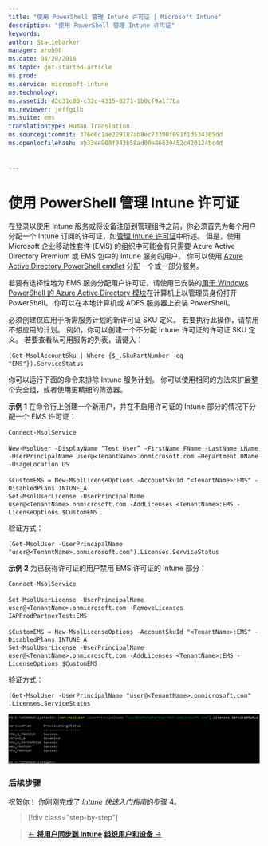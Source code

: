 ```yaml
---
title: "使用 PowerShell 管理 Intune 许可证 | Microsoft Intune"
description: "使用 PowerShell 管理 Intune 许可证"
keywords: 
author: Staciebarker
manager: arob98
ms.date: 04/28/2016
ms.topic: get-started-article
ms.prod: 
ms.service: microsoft-intune
ms.technology: 
ms.assetid: d2d31c80-c32c-4315-8271-1b0cf9a1f78a
ms.reviewer: jeffgilb
ms.suite: ems
translationtype: Human Translation
ms.sourcegitcommit: 376e6c1ae229187ab8ec73390f091f1d534365dd
ms.openlocfilehash: ab33ee908f943b58ad00e86839452c420124bc4d


---
```


# 使用 PowerShell 管理 Intune 许可证
在登录以使用 Intune 服务或将设备注册到管理组件之前，你必须首先为每个用户分配一个 Intune 订阅的许可证，如[管理 Intune 许可证](start-with-a-paid-subscription-to-microsoft-intune-step-4.md)中所述。 但是，使用 Microsoft 企业移动性套件 (EMS) 的组织中可能会有只需要 Azure Active Directory Premium 或 EMS 包中的 Intune 服务的用户。 你可以使用 [Azure Active Directory PowerShell cmdlet](https://msdn.microsoft.com/library/jj151815.aspx) 分配一个或一部分服务。 

若要有选择性地为 EMS 服务分配用户许可证，请使用已安装的[用于 Windows PowerShell 的 Azure Active Directory 模块](https://msdn.microsoft.com/library/jj151815.aspx#bkmk_installmodule)在计算机上以管理员身份打开 PowerShell。 你可以在本地计算机或 ADFS 服务器上安装 PowerShell。

必须创建仅应用于所需服务计划的新许可证 SKU 定义。 若要执行此操作，请禁用不想应用的计划。 例如，你可以创建一个不分配 Intune 许可证的许可证 SKU 定义。 若要查看从可用服务的列表，请键入：
 
    (Get-MsolAccountSku | Where {$_.SkuPartNumber -eq "EMS"}).ServiceStatus 

你可以运行下面的命令来排除 Intune 服务计划。 你可以使用相同的方法来扩展整个安全组，或者使用更精细的筛选器。 

**示例 1** 在命令行上创建一个新用户，并在不启用许可证的 Intune 部分的情况下分配一个 EMS 许可证：

    Connect-MsolService 
        
    New-MsolUser -DisplayName “Test User” -FirstName FName -LastName LName -UserPrincipalName user@<TenantName>.onmicrosoft.com –Department DName -UsageLocation US
    
    $CustomEMS = New-MsolLicenseOptions -AccountSkuId "<TenantName>:EMS" -DisabledPlans INTUNE_A
    Set-MsolUserLicense -UserPrincipalName user@<TenantName>.onmicrosoft.com -AddLicenses <TenantName>:EMS -LicenseOptions $CustomEMS 
    

验证方式：

    (Get-MsolUser -UserPrincipalName "user@<TenantName>.onmicrosoft.com").Licenses.ServiceStatus

**示例 2** 为已获得许可证的用户禁用 EMS 许可证的 Intune 部分：

    Connect-MsolService 
    
    Set-MsolUserLicense -UserPrincipalName user@<TenantName>.onmicrosoft.com -RemoveLicenses IAPProdPartnerTest:EMS
    
    $CustomEMS = New-MsolLicenseOptions -AccountSkuId "<TenantName>:EMS" -DisabledPlans INTUNE_A
    Set-MsolUserLicense -UserPrincipalName user@<TenantName>.onmicrosoft.com -AddLicenses <TenantName>:EMS -LicenseOptions $CustomEMS
 
验证方式：
 
    (Get-MsolUser -UserPrincipalName "user@<TenantName>.onmicrosoft.com" .Licenses.ServiceStatus

![PoSH-AddLic-Verify](./media/posh-addlic-verify.png)

### 后续步骤
祝贺你！ 你刚刚完成了 *Intune 快速入门指南*的步骤 4。
>[!div class="step-by-step"]

>[&larr; **将用户同步到 Intune**](.\start-with-a-paid-subscription-to-microsoft-intune-step-2.md)     [**组织用户和设备** &rarr;](.\start-with-a-paid-subscription-to-microsoft-intune-step-5.md)  



<!--HONumber=Jul16_HO3-->


